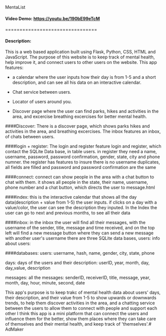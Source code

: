 MentaList
#### Video Demo:  https://youtu.be/190bE99eTcM
================================
#### Description:
This is a web based application built using Flask, Python, CSS, HTML and JavaScript. The purpose of this website is to keep track of mental health, help improve it, and connect users to other users on the website.
This app features:

- a calendar where the user inputs how their day is from 1-5 and a short description, and can see all his data on an interactive calendar.

- Chat service between users.

- Locator of users around you.

- Discover page where the user can find parks, hikes and activities in the area, and excercise breathing excercises for better mental health.

####Discover:
There is a discover page, which shows parks hikes and activities in the area, and breathing excercises. 
The inbox features an inbox,
of chats between users. 

####login + register:
The login and register feature login and register, which contact the SQLite Data base, in table users. in register they need a name, username, password, password confirmation, gender, state, city and phone numner.
the register has features to insure there is no username duplicates, all fields are filled and password and password confirmation are the same

####connect:
connect can show people in the area with a chat button to chat with them. it shows all people in the state, their name, username, phone number and a chat button, which directs the user to message.html

####index:
this is the interactive calendar that shows all the day data(description + value from 1-5) the user inputs. if clicks on a day with a value/color, the user can
see the description they inputed. In the Index the user can go to next and previous months, to see all their data

####inbox:
in the inbox the user will find all their messages, with the username of the sender, title, message and time received, and on the top left will find a new message button where they can send a new message with another user's username
there are three SQLite data bases, users: info about users:

####databases:
users:
username, hash, name, gender, city, state, phone

days: days of the users and their description:
userID, year, month, day, day_value, description

messages: all the messages:
senderID, receiverID, title, message, year, month, day, hour, minute, second, date


This app's purpose is to keep trakc of mental health data about users' days, their description, and their value from 1-5 to show upwards or downwards trends, to help them discover activities in the area, and a chatting service between the users to allow them to connect with people and support each other
I think this app is a mini platform that can connect the users and influence them for the better, show them places where they can take care of themselves and their mental health, and keep track of 'themselves'.# AdMaker
